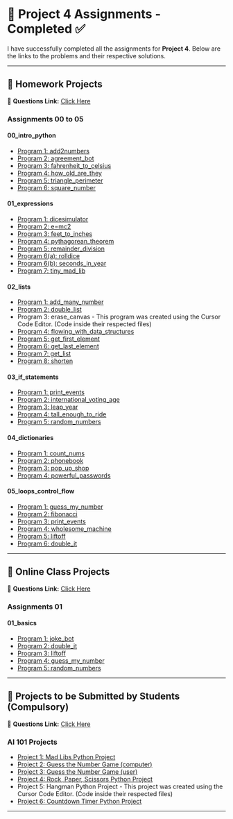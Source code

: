 # 📌 Project 4 Assignments - Completed ✅  

I have successfully completed all the assignments for **Project 4**. Below are the links to the problems and their respective solutions.  

---

## 📂 **Homework Projects**  
🔗 **Questions Link:** [Click Here](https://github.com/panaversity/learn-modern-ai-python/tree/main/PROJECTS/homework_projects)  

### **Assignments 00 to 05**  
#### **00_intro_python**  
- [Program 1: add2numbers](https://colab.research.google.com/drive/1EY5f3SmnTo78hHUR6BPUGworz7uEoloN?usp=sharing)  
- [Program 2: agreement_bot](https://colab.research.google.com/drive/1_Be5Vc-rT_hwZRyvP_QBlkhHnEFZYsUl?usp=sharing)  
- [Program 3: fahrenheit_to_celsius](https://colab.research.google.com/drive/1Ew7cI6ZZYIMP_H3pXgCBKgSkhECsKX-w?usp=sharing)  
- [Program 4: how_old_are_they](https://colab.research.google.com/drive/1EsstAM4Z5NgJmcZBmarHR22m_cP96S1W?usp=sharing)  
- [Program 5: triangle_perimeter](https://colab.research.google.com/drive/1MllYl8mOzSVQHmHkV3wSy0orVWCJ2f5J?usp=sharing)  
- [Program 6: square_number](https://colab.research.google.com/drive/12sbPvRECy8w47bP3bZiIsfx3EyoPyTPt?usp=sharing)  

#### **01_expressions**  
- [Program 1: dicesimulator](https://colab.research.google.com/drive/1OVGu6XxqI3oFhC5Ubm_Z4j0gRG13Cu8w?usp=sharing)  
- [Program 2: e=mc2](https://colab.research.google.com/drive/1GVMtqENvNCTy5ix2etKfeFn5rtfSzLOQ?usp=sharing)  
- [Program 3: feet_to_inches](https://colab.research.google.com/drive/1DKSo4P3MKEFJRK-lx7nTZrKW4zOrF6Bq?usp=sharing)  
- [Program 4: pythagorean_theorem](https://colab.research.google.com/drive/1w2LSA70BGPnO7zqkw84strs-qT33EhP4?usp=sharing)  
- [Program 5: remainder_division](https://colab.research.google.com/drive/1vts30ZWXcCSsxsWzEADh0oUC8gimiTJd?usp=sharing)  
- [Program 6(a): rolldice](https://colab.research.google.com/drive/1wqkV-nXsrARBRkO5MuBECPyPMPRAbOQQ?usp=sharing)  
- [Program 6(b): seconds_in_year](https://colab.research.google.com/drive/1qxIJWyEpCK5FsosmiaHWoq9PajqD2P5t?usp=sharing)  
- [Program 7: tiny_mad_lib](https://colab.research.google.com/drive/1aAp2g_wT3Qkgj9NhoBwTlX9AR1LvnOHa?usp=sharing)  

#### **02_lists**  
- [Program 1: add_many_number](https://colab.research.google.com/drive/1KiJcOxwPd5cD5u0d0jw2MoF7Eq-W-r8N?usp=sharing)  
- [Program 2: double_list](https://colab.research.google.com/drive/1exeu-sZtxs8Tfog3zMOD6ulxR23TlJzH?usp=sharing)  
- Program 3: erase_canvas - This program was created using the Cursor Code Editor. (Code inside their respected files)
- [Program 4: flowing_with_data_structures](https://colab.research.google.com/drive/1iM-doBNVdV1SwqqRZedOAMW80GO_SbOn?usp=sharing)  
- [Program 5: get_first_element](https://colab.research.google.com/drive/1Vm_GMhM480KX3AKhOarl_ARueBB_-UkE?usp=sharing)  
- [Program 6: get_last_element](https://colab.research.google.com/drive/1AjL-QYPcwRUDMg81uv9DKc3-11AFZ9jQ?usp=sharing)  
- [Program 7: get_list](https://colab.research.google.com/drive/1BtU8HolSiv9JYdpznsQTYxfRqJHHXqtm?usp=sharing)  
- [Program 8: shorten](https://colab.research.google.com/drive/1ehGoI5tpwUZ4imWNYGGevDgbp4sP63I2?usp=sharing)  

#### **03_if_statements**  
- [Program 1: print_events](https://colab.research.google.com/drive/1qPV6hUmJ7E65s4yvE9cm1tkEu-izRRDU?usp=sharing)  
- [Program 2: international_voting_age](https://colab.research.google.com/drive/19-fJc1MisgxcvSwbrDcOSvBzMxglO8vb?usp=sharing)  
- [Program 3: leap_year](https://colab.research.google.com/drive/1qMqz9fDB_4u_vt1JFIo7InhIdzN8uvHP?usp=sharing)  
- [Program 4: tall_enough_to_ride](https://colab.research.google.com/drive/1aihMXp2IlATqfmQj8jlGaR64xbqNC9vW?usp=sharing)  
- [Program 5: random_numbers](https://colab.research.google.com/drive/1ldb4pcWUgLVEVkBYhctVRrH-2c5uUqDx?usp=sharing)  

#### **04_dictionaries**  
- [Program 1: count_nums](https://colab.research.google.com/drive/1WTniCYxVDn4BVsoLw0mkiN3z1PkCpj8H?usp=sharing)  
- [Program 2: phonebook](https://colab.research.google.com/drive/17z2y6EQrKGsTphMxhvh9xYIeZIEoNgmf?usp=sharing)  
- [Program 3: pop_up_shop](https://colab.research.google.com/drive/1WK5E5h_462WTmgGgRpNLGq8g-siwcD57?usp=sharing)  
- [Program 4: powerful_passwords](https://colab.research.google.com/drive/1UrCmoHA7nB8JAJ54IRgUcGKiv8Z2YU6X?usp=sharing)  

#### **05_loops_control_flow**  
- [Program 1: guess_my_number](https://colab.research.google.com/drive/1fK9PTLFUN7YyO9hJSzTaUULLleMIUTBp?usp=sharing)  
- [Program 2: fibonacci](https://colab.research.google.com/drive/1Z4Meip1YE-00y8brMojLLzQetSaqJXQN?usp=sharing)  
- [Program 3: print_events](https://colab.research.google.com/drive/1wXiWG7WCrheXbEN_JbutKdCP1Ssz_wj7?usp=sharing)  
- [Program 4: wholesome_machine](https://colab.research.google.com/drive/1hPwGZP9rVQWWg2jgmDv7WZZgL9jTDROz?usp=sharing)  
- [Program 5: liftoff](https://colab.research.google.com/drive/1WBe7d-L_PKegsS-B5UKwAq4pgb3dtGhS?usp=sharing)  
- [Program 6: double_it](https://colab.research.google.com/drive/1_BGQTULbSvPMgu1wj82PjYF4bewa-jNX?usp=sharing)  

---

## 📂 **Online Class Projects**  
🔗 **Questions Link:** [Click Here](https://github.com/panaversity/learn-modern-ai-python/tree/main/PROJECTS/online_class_projects)  

### **Assignments 01**  
#### **01_basics**  
- [Program 1: joke_bot](https://colab.research.google.com/drive/1TCGZz-pEHGQfvm-5R4fYZzl75_PXFIXr?usp=sharing)  
- [Program 2: double_it](https://colab.research.google.com/drive/1p546N_8XTWug1ChW6R5OyrTYz30BCNLe?usp=sharing)  
- [Program 3: liftoff](https://colab.research.google.com/drive/1FmBzV8JUtbgsfo8JSTqkz3zz0k7yQolV?usp=sharing)  
- [Program 4: guess_my_number](https://colab.research.google.com/drive/19UxUh1JkaYAdHbnPnbW9LEzOdrdC7y-B?usp=sharing)  
- [Program 5: random_numbers](https://colab.research.google.com/drive/1pOWfqWFbiw7fasHQ40Yk_lT99bNzZWWA?usp=sharing)  

---

## 📂 **Projects to be Submitted by Students (Compulsory)**  
🔗 **Questions Link:** [Click Here](https://github.com/panaversity/learn-modern-ai-python/blob/main/PROJECTS/projects_to_be_submitted_by_students/readme.md)  

### **AI 101 Projects**  
- [Project 1: Mad Libs Python Project](https://colab.research.google.com/drive/1SATvb6fzfhGyrTaDVqZleyYMBEK55Ifz?usp=sharing)  
- [Project 2: Guess the Number Game (computer)](https://colab.research.google.com/drive/1e47ZTyHFV8q4Uq8_iGcBhsPEDJhgiEpY?usp=sharing)  
- [Project 3: Guess the Number Game (user)](https://colab.research.google.com/drive/1T-iWA5jQoZIP_y_f5XaRBDKtuc7jL9lV?usp=sharing)  
- [Project 4: Rock, Paper, Scissors Python Project](https://colab.research.google.com/drive/1oT2k60dH4f-aRrgRnQBCySVuaFMkWI3b?usp=sharing)  
- Project 5: Hangman Python Project - This project was created using the Cursor Code Editor.  (Code inside their respected files)
- [Project 6: Countdown Timer Python Project](https://colab.research.google.com/drive/1MWe9hDmNvI4HX031OfmQTemW6UsHXI0X?usp=sharing)  

---
